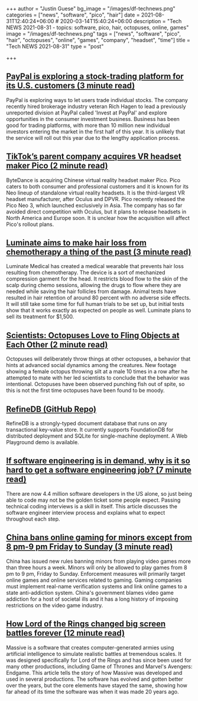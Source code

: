 +++
author = "Justin Guese"
bg_image = "/images/df-technews.png"
categories = ["news", "software", "pico", "hair"]
date = 2021-08-31T12:40:24+06:00 # 2020-03-14T15:40:24+06:00
description = "Tech NEWS 2021-08-31 - topics: software, pico, hair, octopuses, online, games"
image = "/images/df-technews.png"
tags = ["news", "software", "pico", "hair", "octopuses", "online", "games", "company", "headset", "time"]
title = "Tech NEWS 2021-08-31"
type = "post"

+++

## [PayPal is exploring a stock-trading platform for its U.S. customers (3 minute read)](https://www.cnbc.com/2021/08/30/paypal-is-looking-to-launch-a-stock-trading-platform-for-its-customers.html)

PayPal is exploring ways to let users trade individual stocks. The company recently hired brokerage industry veteran Rich Hagen to lead a previously unreported division at PayPal called 'Invest at PayPal' and explore opportunities in the consumer investment business. Business has been good for trading platforms, with more than 10 million new individual investors entering the market in the first half of this year. It is unlikely that the service will roll out this year due to the lengthy application process.

## [TikTok’s parent company acquires VR headset maker Pico (2 minute read)](https://www.theverge.com/2021/8/30/22648282/bytedance-tiktok-vr-pico-hardware?scrolla=5eb6d68b7fedc32c19ef33b4)

ByteDance is acquiring Chinese virtual reality headset maker Pico. Pico caters to both consumer and professional customers and it is known for its Neo lineup of standalone virtual reality headsets. It is the third-largest VR headset manufacturer, after Oculus and DPVR. Pico recently released the Pico Neo 3, which launched exclusively in Asia. The company has so far avoided direct competition with Oculus, but it plans to release headsets in North America and Europe soon. It is unclear how the acquisition will affect Pico's rollout plans.

## [Luminate aims to make hair loss from chemotherapy a thing of the past (3 minute read)](https://techcrunch.com/2021/08/30/luminate-aims-to-make-hair-loss-from-chemotherapy-a-thing-of-the-past/)

Luminate Medical has created a medical wearable that prevents hair loss resulting from chemotherapy. The device is a sort of mechanized compression garment for the head. It restricts blood flow to the skin of the scalp during chemo sessions, allowing the drugs to flow where they are needed while saving the hair follicles from damage. Animal tests have resulted in hair retention of around 80 percent with no adverse side effects. It will still take some time for full human trials to be set up, but initial tests show that it works exactly as expected on people as well. Luminate plans to sell its treatment for $1,500.

## [Scientists: Octopuses Love to Fling Objects at Each Other (2 minute read)](https://futurism.com/the-byte/octopuses-fling-objects)

Octopuses will deliberately throw things at other octopuses, a behavior that hints at advanced social dynamics among the creatures. New footage showing a female octopus throwing silt at a male 10 times in a row after he attempted to mate with her led scientists to conclude that the behavior was intentional. Octopuses have been observed punching fish out of spite, so this is not the first time octopuses have been found to be moody.

## [RefineDB (GitHub Repo)](https://github.com/losfair/RefineDB)

RefineDB is a strongly-typed document database that runs on any transactional key-value store. It currently supports FoundationDB for distributed deployment and SQLite for single-machine deployment. A Web Playground demo is available.

## [If software engineering is in demand, why is it so hard to get a software engineering job? (7 minute read)](https://bit.ly/3sY6suC/1/0100017b9bae2d5b-08e42336-5f17-4411-9c1b-43a57eff3900-000000/NCsJLxh6XAi_H6YbMUyf9tPJJdgrsEKiGntXpJdcK3Q=212)

There are now 4.4 million software developers in the US alone, so just being able to code may not be the golden ticket some people expect. Passing technical coding interviews is a skill in itself. This article discusses the software engineer interview process and explains what to expect throughout each step.

## [China bans online gaming for minors except from 8 pm-9 pm Friday to Sunday (3 minute read)](https://arstechnica.com/tech-policy/2021/08/china-bans-online-gaming-for-minors-except-from-8-pm-9-pm-friday-to-sunday/)

China has issued new rules banning minors from playing video games more than three hours a week. Minors will only be allowed to play games from 8 pm to 9 pm, Friday to Sunday. Enforcement measures will primarily target online games and online services related to gaming. Gaming companies must implement real-name verification systems and link online games to a state anti-addiction system. China's government blames video game addiction for a host of societal ills and it has a long history of imposing restrictions on the video game industry.

## [How Lord of the Rings changed big screen battles forever (12 minute read)](https://www.cnet.com/features/how-lord-of-the-rings-changed-big-screen-battles-forever/)

Massive is a software that creates computer-generated armies using artificial intelligence to simulate realistic battles at tremendous scales. It was designed specifically for Lord of the Rings and has since been used for many other productions, including Game of Thrones and Marvel's Avengers: Endgame. This article tells the story of how Massive was developed and used in several productions. The software has evolved and gotten better over the years, but the core elements have stayed the same, showing how far ahead of its time the software was when it was made 20 years ago.


